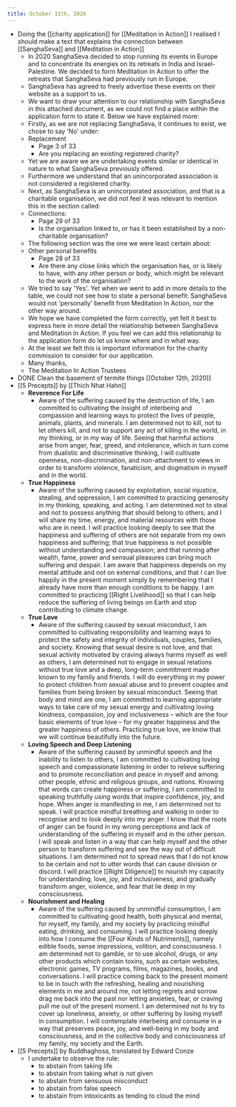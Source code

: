 ```yaml
---
title: October 11th, 2020
---
```


- Doing the [[charity application]] for [[Meditation in Action]] I realised I should make a text that explains the connection between [[SanghaSeva]] and [[Meditation in Action]]
    - In 2020 SanghaSeva decided to stop running its events in Europe and to concentrate its energies on its retreats in India and Israel-Palestine. We decided to form Meditation In Action to offer the retreats that SanghaSeva had previously run in Europe.
    - SanghaSeva has agreed to freely advertise these events on their website as a support to us.
    - We want to draw your attention to our relationship with SanghaSeva in this attached document, as we could not find a place within the application form to state it. Below we have explained more:
    - Firstly, as we are not replacing SanghaSeva, it continues to exist, we chose to say 'No' under:
    - Replacement
        - Page 3 of 33
        - Are you replacing an existing registered charity?
    - Yet we are aware we are undertaking events similar or identical in nature to what SanghaSeva previously offered.
    - Furthermore we understand that an unincorporated association is not considered a registered charity.
    - Next, as SanghaSeva is an unincorporated association, and that is a charitable organisation, we did not feel it was relevant to mention this in the section called:
    - Connections:
        - Page 29 of 33
        - Is the organisation linked to, or has it been established by a non-charitable organisation?
    - The following section was the one we were least certain about:
    - Other personal benefits
        - Page 28 of 33
        - Are there any close links which the organisation has, or is likely to have, with any other person or body, which might be relevant to the work of the organisation?
    - We tried to say 'Yes'. Yet when we went to add in more details to the table, we could not see how to state a personal benefit: SanghaSeva would not 'personally' benefit from Meditation In Action, nor the other way around.
    - We hope we have completed the form correctly, yet felt it best to express here in more detail the relationship between SanghaSeva and Meditation In Action. If you feel we can add this relationship to the application form do let us know where and in what way.
    - At the least we felt this is important information for the charity commission to consider for our application.
    - Many thanks,
    - The Meditation In Action Trustees
- DONE Clean the basement of termite things [[October 12th, 2020]]
- [[5 Precepts]] by [[Thich Nhat Hahn]]
    - **Reverence For Life**
        - Aware of the suffering caused by the destruction of life, I am committed to cultivating the insight of interbeing and compassion and learning ways to protect the lives of people, animals, plants, and minerals. I am determined not to kill, not to let others kill, and not to support any act of killing in the world, in my thinking, or in my way of life. Seeing that harmful actions arise from anger, fear, greed, and intolerance, which in turn come from dualistic and discriminative thinking, I will cultivate openness, non-discrimination, and non-attachment to views in order to transform violence, fanaticism, and dogmatism in myself and in the world.
    - **True Happiness**
        - Aware of the suffering caused by exploitation, social injustice, stealing, and oppression, I am committed to practicing generosity in my thinking, speaking, and acting. I am determined not to steal and not to possess anything that should belong to others; and I will share my time, energy, and material resources with those who are in need. I will practice looking deeply to see that the happiness and suffering of others are not separate from my own happiness and suffering; that true happiness is not possible without understanding and compassion; and that running after wealth, fame, power and sensual pleasures can bring much suffering and despair. I am aware that happiness depends on my mental attitude and not on external conditions, and that I can live happily in the present moment simply by remembering that I already have more than enough conditions to be happy. I am committed to practicing [[Right Livelihood]] so that I can help reduce the suffering of living beings on Earth and stop contributing to climate change.
    - **True Love**
        - Aware of the suffering caused by sexual misconduct, I am committed to cultivating responsibility and learning ways to protect the safety and integrity of individuals, couples, families, and society. Knowing that sexual desire is not love, and that sexual activity motivated by craving always harms myself as well as others, I am determined not to engage in sexual relations without true love and a deep, long-term commitment made known to my family and friends. I will do everything in my power to protect children from sexual abuse and to prevent couples and families from being broken by sexual misconduct. Seeing that body and mind are one, I am committed to learning appropriate ways to take care of my sexual energy and cultivating loving kindness, compassion, joy and inclusiveness – which are the four basic elements of true love – for my greater happiness and the greater happiness of others. Practicing true love, we know that we will continue beautifully into the future.
    - **Loving Speech and Deep Listening**
        - Aware of the suffering caused by unmindful speech and the inability to listen to others, I am committed to cultivating loving speech and compassionate listening in order to relieve suffering and to promote reconciliation and peace in myself and among other people, ethnic and religious groups, and nations. Knowing that words can create happiness or suffering, I am committed to speaking truthfully using words that inspire confidence, joy, and hope. When anger is manifesting in me, I am determined not to speak. I will practice mindful breathing and walking in order to recognise and to look deeply into my anger. I know that the roots of anger can be found in my wrong perceptions and lack of understanding of the suffering in myself and in the other person. I will speak and listen in a way that can help myself and the other person to transform suffering and see the way out of difficult situations. I am determined not to spread news that I do not know to be certain and not to utter words that can cause division or discord. I will practice [[Right Diligence]] to nourish my capacity for understanding, love, joy, and inclusiveness, and gradually transform anger, violence, and fear that lie deep in my consciousness.
    - **Nourishment and Healing**
        - Aware of the suffering caused by unmindful consumption, I am committed to cultivating good health, both physical and mental, for myself, my family, and my society by practicing mindful eating, drinking, and consuming. I will practice looking deeply into how I consume the [[Four Kinds of Nutriments]], namely edible foods, sense impressions, volition, and consciousness. I am determined not to gamble, or to use alcohol, drugs, or any other products which contain toxins, such as certain websites, electronic games, TV programs, films, magazines, books, and conversations. I will practice coming back to the present moment to be in touch with the refreshing, healing and nourishing elements in me and around me, not letting regrets and sorrow drag me back into the past nor letting anxieties, fear, or craving pull me out of the present moment. I am determined not to try to cover up loneliness, anxiety, or other suffering by losing myself in consumption. I will contemplate interbeing and consume in a way that preserves peace, joy, and well-being in my body and consciousness, and in the collective body and consciousness of my family, my society and the Earth.
- [[5 Precepts]] by Buddhaghosa, translated by Edward Conze
    - I undertake to observe the rule:
        - to abstain from taking life
        - to abstain from taking what is not given
        - to abstain from sensuous misconduct
        - to abstain from false speech
        - to abstain from intoxicants as tending to cloud the mind